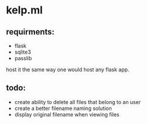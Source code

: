 # kelp.ml

## requirments:
* flask
* sqlite3
* passlib

host it the same way one would host any flask app.

## todo:
* create ability to delete all files that belong to an user
* create a better filename naming solution
* display original filename when viewing files


